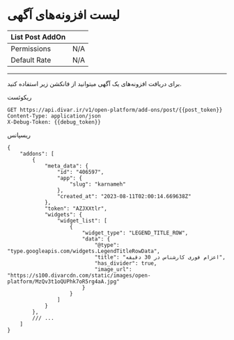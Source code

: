 # لیست افزونه‌های آگهی

| List Post AddOn |     |
|-----------------|-----|
| Permissions     | N/A |
| Default Rate    | N/A |

---

برای دریافت افزونه‌های یک آگهی میتوانید از فانکشن زیر استفاده کنید.

ریکوئست

```http request
GET https://api.divar.ir/v1/open-platform/add-ons/post/{{post_token}}
Content-Type: application/json
X-Debug-Token: {{debug_token}}
```

ریسپانس

```json5
{
    "addons": [
        {
            "meta_data": {
                "id": "406597",
                "app": {
                    "slug": "karnameh"
                },
                "created_at": "2023-08-11T02:00:14.669638Z"
            },
            "token": "AZJXXtlr",
            "widgets": {
                "widget_list": [
                    {
                        "widget_type": "LEGEND_TITLE_ROW",
                        "data": {
                            "@type": "type.googleapis.com/widgets.LegendTitleRowData",
                            "title": "اعزام فوری کارشناس در 30 دقیقه",
                            "has_divider": true,
                            "image_url": "https://s100.divarcdn.com/static/images/open-platform/MzQv3t1oQUPhk7oR5rg4aA.jpg"
                        }
                    }
                ]
            }
        },
        /// ...
    ]
}
```

